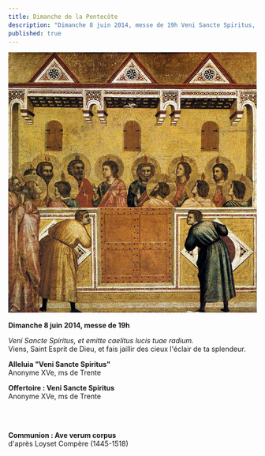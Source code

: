 ```yaml
---
title: Dimanche de la Pentecôte
description: "Dimanche 8 juin 2014, messe de 19h Veni Sancte Spiritus, et emitte caelitus lucis tuae radium. Viens, Saint Esprit de Dieu, et fais jaillir des cieux l'éclair de ta splendeur. Alleluia &quot;Veni Sancte Spiritus&quot; Anonyme XVe, ms de Trente Offertoire : Veni..."
published: true
---
```


![](/images/2014-06-08-pentecote-v.jpg)

**Dimanche 8 juin 2014, messe de 19h**

*Veni Sancte Spiritus, et emitte caelitus lucis tuae radium.*  
Viens, Saint Esprit de Dieu, et fais jaillir des cieux l'éclair de ta splendeur.

**Alleluia "Veni Sancte Spiritus"**  
Anonyme XVe, ms de Trente

**Offertoire : Veni Sancte Spiritus**  
Anonyme XVe, ms de Trente

&nbsp;  
&nbsp;

**Communion : Ave verum corpus**  
d'après Loyset Compère (1445-1518)